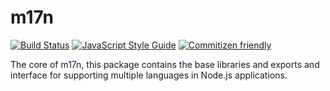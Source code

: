 # m17n

[![Build Status](https://travis-ci.org/alethea/m17n.svg?branch=master)](https://travis-ci.org/alethea/m17n)
[![JavaScript Style Guide](https://img.shields.io/badge/code_style-standard-brightgreen.svg)](https://standardjs.com)
[![Commitizen friendly](https://img.shields.io/badge/commitizen-friendly-brightgreen.svg)](http://commitizen.github.io/cz-cli/)

The core of m17n, this package contains the base libraries and exports and interface for supporting multiple languages in Node.js applications.

